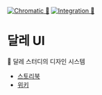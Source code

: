 [![Chromatic 🎨](https://github.com/DaleStudy/daleui/actions/workflows/chromatic.yml/badge.svg)](https://github.com/DaleStudy/daleui/actions/workflows/chromatic.yml)
[![Integration 🔀](https://github.com/DaleStudy/daleui/actions/workflows/integration.yml/badge.svg)](https://github.com/DaleStudy/daleui/actions/workflows/integration.yml)

# 달레 UI

🎨 달레 스터디의 디자인 시스템

- [스토리북](https://main--675790d317ba346348aa3490.chromatic.com)
- [위키](https://github.com/DaleStudy/daleui/wiki)
